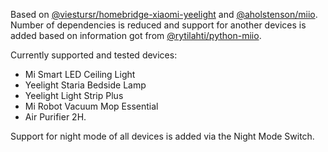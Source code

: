 Based on [@viestursr/homebridge-xiaomi-yeelight](https://github.com/viestursr/homebridge-xiaomi-yeelight) and [@aholstenson/miio](https://github.com/aholstenson/miio). Number of dependencies is reduced and support for another devices is added based on information got from [@rytilahti/python-miio](https://github.com/rytilahti/python-miio).

Currently supported and tested devices:
- Mi Smart LED Ceiling Light
- Yeelight Staria Bedside Lamp
- Yeelight Light Strip Plus
- Mi Robot Vacuum Mop Essential
- Air Purifier 2H.

Support for night mode of all devices is added via the Night Mode Switch.
